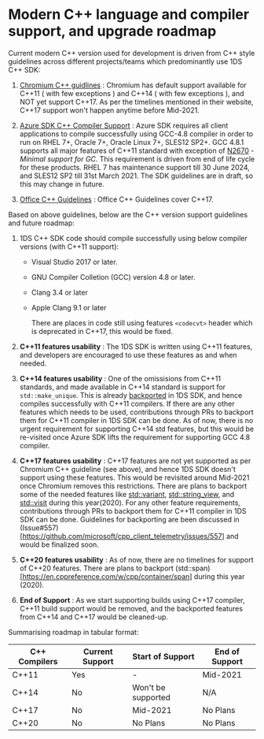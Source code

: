 # Modern C++ language and compiler support, and upgrade roadmap

Current modern C++ version used for development is driven from C++ style guidelines across different projects/teams which predominantly use 1DS C++ SDK:

1. [Chromium C++ guidlines](https://chromium-cpp.appspot.com/) : Chromium has default support available for C++11 ( with few exceptions ) and C++14 ( with few exceptions ), and NOT yet support C++17. As per the timelines mentioned in their website, C++17 support won't happen anytime before Mid-2021.

2. [Azure SDK C++ Compiler Support](https://azure.github.io/azure-sdk/cpp_implementation.html#linux) : Azure SDK requires all client applications to compile successfully using GCC-4.8 compiler in order to run on RHEL 7+, Oracle 7+, Oracle Linux 7+, SLES12 SP2+. GCC 4.8.1 supports all major features of C++11 standard with exception of [N2670](http://www.open-std.org/jtc1/sc22/wg21/docs/papers/2008/n2670.htm) - _Minimal support for GC_. This requirement is driven from end of life cycle for these products. RHEL 7 has maintenance support till 30 June 2024, and SLES12 SP2 till 31st March 2021. The SDK guidelines are in draft, so this may change in future.

3. [Office C++ Guidelines](https://github.com/microsoft/OfficeCppGuidelines/blob/master/CppCoreGuidelines.md) : Office C++ Guidelines cover C++17.

Based on above guidelines, below are the C++ version support guidelines and future roadmap:

1. 1DS C++ SDK code should compile successfully using below compiler versions (with C++11 support):
    - Visual Studio 2017 or later.
    - GNU Compiler Colletion (GCC) version 4.8 or later.
    - Clang 3.4 or later
    - Apple Clang 9.1 or later

        There are places in code still using features `<codecvt>` header which is deprecated in C++17, this would be fixed.

2. **C++11 features usability** : The 1DS SDK is written using C++11 features, and developers are encouraged to use these features as and when needed.

3. **C++14 features usability** : One of the omissisions from C++11 standards, and made available in C++14 standard is support for `std::make_unique`. This is already [backported](https://github.com/microsoft/cpp_client_telemetry/blob/780205d2ea0298e41e82d54a3d203366f051cdf4/lib/utils/Utils.hpp#L28) in 1DS SDK, and hence compiles successfully with C++11 compilers.
If there are any other features which needs to be used, contributions through PRs to backport them for C++11 compiler in 1DS SDK can be done. As of now, there is no urgent requirement for supporting C++14 std features, but this would be re-visited once Azure SDK lifts the requirement for supporting GCC 4.8 compiler.

4. **C++17 features usability** : C++17 features are not yet supported as per Chromium C++ guideline (see above), and hence 1DS SDK doesn't support using these features. This would be revisited around Mid-2021 once Chromium removes this restrictions. There are plans to backport some of the needed features like [std::variant](https://en.cppreference.com/w/cpp/utility/variant), [std::string_view](https://en.cppreference.com/w/cpp/string/basic_string_view), and [std::visit](https://en.cppreference.com/w/cpp/utility/variant/visit) during this year(2020). For any other feature requirements, contributions through PRs to backport them for C++11 compiler in 1DS SDK can be done. Guidelines for backporting are been discussed in (Issue#557)[https://github.com/microsoft/cpp_client_telemetry/issues/557] and would be finalized soon.

5. **C++20 features usability** : As of now, there are no timelines for support of C++20 features. There are plans to backport (std::span)[https://en.cppreference.com/w/cpp/container/span] during this year (2020).

6. **End of Support** : As we start supporting builds using C++17 compiler, C++11 build support would be removed, and the backported features from C++14 and C++17 would be cleaned-up.

Summarising roadmap in tabular format:

| C++ Compilers | Current Support | Start of Support | End of Support |
| --- | --- | -- | -- |
| C++11 | Yes | - | Mid-2021 |
| C++14 | No | Won't be supported | N/A |
| C++17 | No | Mid-2021 | No Plans |
| C++20 | No | No Plans | No Plans |
